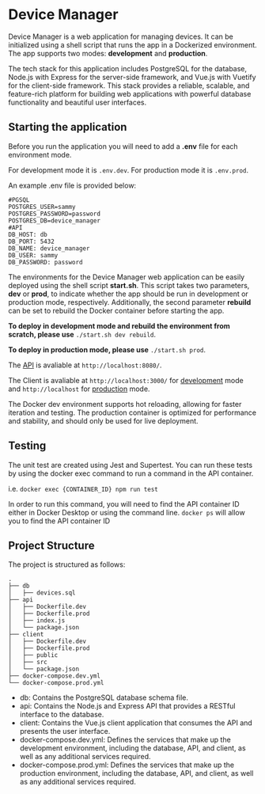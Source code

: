 # Device Manager

Device Manager is a web application for managing devices. It can be initialized using a shell script that runs the app in a Dockerized environment. The app supports two modes: **development** and **production**.

The tech stack for this application includes PostgreSQL for the database, Node.js with Express for the server-side framework, and Vue.js with Vuetify for the client-side framework. This stack provides a reliable, scalable, and feature-rich platform for building web applications with powerful database functionality and beautiful user interfaces.

## Starting the application

Before you run the application you will need to add a **.env** file for each environment mode.

For development mode it is `.env.dev`.
For production mode it is `.env.prod`.

An example .env file is provided below:

```
#PGSQL
POSTGRES_USER=sammy
POSTGRES_PASSWORD=password
POSTGRES_DB=device_manager
#API
DB_HOST: db
DB_PORT: 5432
DB_NAME: device_manager
DB_USER: sammy
DB_PASSWORD: password
```

The environments for the Device Manager web application can be easily deployed using the shell script **start.sh**. This script takes two parameters, **dev** or **prod**, to indicate whether the app should be run in development or production mode, respectively. Additionally, the second parameter **rebuild** can be set to rebuild the Docker container before starting the app.

**To deploy in development mode and rebuild the environment from scratch, please use** `./start.sh dev rebuild`.

**To deploy in production mode, please use** `./start.sh prod`.

The [API](http://localhost) is avaliable at `http://localhost:8080/`.

The Client is avaliable at `http://localhost:3000/` for [development](http://localhost:3000) mode and `http://localhost` for [production](http://localhost) mode.

The Docker dev environment supports hot reloading, allowing for faster iteration and testing. The production container is optimized for performance and stability, and should only be used for live deployment.

## Testing

The unit test are created using Jest and Supertest. You can run these tests by using the docker exec command to run a command in the API container.

i.e. `docker exec {CONTAINER_ID} npm run test`

In order to run this command, you will need to find the API container ID either in Docker Desktop or using the command line. `docker ps` will allow you to find the API container ID

## Project Structure

The project is structured as follows:

```
.
├── db
│   ├── devices.sql
├── api
│   ├── Dockerfile.dev
│   ├── Dockerfile.prod
│   ├── index.js
│   └── package.json
├── client
│   ├── Dockerfile.dev
│   ├── Dockerfile.prod
│   ├── public
│   ├── src
│   └── package.json
├── docker-compose.dev.yml
└── docker-compose.prod.yml
```

- db: Contains the PostgreSQL database schema file.
- api: Contains the Node.js and Express API that provides a RESTful interface to the database.
- client: Contains the Vue.js client application that consumes the API and presents the user interface.
- docker-compose.dev.yml: Defines the services that make up the development environment, including the database, API, and client, as well as any additional services required.
- docker-compose.prod.yml: Defines the services that make up the production environment, including the database, API, and client, as well as any additional services required.


